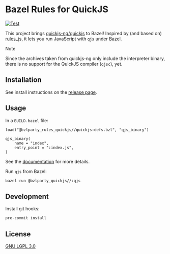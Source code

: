 # Bazel Rules for QuickJS

[![Test](https://github.com/bzlparty/rules_quickjs/actions/workflows/test.yaml/badge.svg?branch=main&event=push)](https://github.com/bzlparty/rules_quickjs/actions/workflows/test.yaml)

This project brings [quickjs-ng/quickjs](https://github.com/quickjs-ng/quickjs) to Bazel!
Inspired by (and based on) [rules_js](https://github.com/aspect-build/rules_js), it lets you run JavaScript with `qjs` under Bazel.

> [!NOTE]
> Since the archives taken from quickjs-ng only include the interpreter binary, there is no support for the QuickJS compiler (`qjsc`), yet.

## Installation

See install instructions on the [release page](https://github.com/bzlparty/rules_quickjs/releases).

## Usage

In a `BUILD.bazel` file:

```starlark
load("@bzlparty_rules_quickjs//quickjs:defs.bzl", "qjs_binary")

qjs_binary(
    name = "index",
    entry_point = ":index.js",
)
```

See the [documentation](/docs/qjs.md) for more details.

Run `qjs` from Bazel:

```bash
bazel run @bzlparty_quickjs//:qjs
```

## Development

Install git hooks:

```bash
pre-commit install
```

## License

[GNU LGPL 3.0](/LICENSE)
